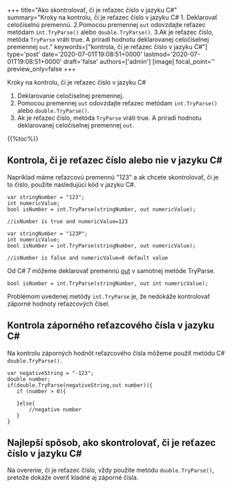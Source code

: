 +++
title="Ako skontrolovať, či je reťazec číslo v jazyku C#"
summary="Kroky na kontrolu, či je reťazec číslo v jazyku C# 1. Deklarovať celočíselnú premennú. 2.Pomocou premennej `out` odovzdajte reťazec metódam `int.TryParse()` alebo `double.TryParse()`. 3.Ak je reťazec číslo, metóda `TryParse` vráti true. A priradí hodnotu deklarovanej celočíselnej premennej `out`."
keywords=["kontrola, či je reťazec číslo v jazyku C#"]
type='post'
date='2020-07-01T19:08:51+0000'
lastmod='2020-07-01T19:08:51+0000'
draft='false'
authors=['admin']
[image]
focal_point=''
preview_only=false
+++

Kroky na kontrolu, či je reťazec číslo v jazyku C#

1. Deklarovanie celočíselnej premennej.
2. Pomocou premennej `out` odovzdajte reťazec metódam `int.TryParse()` alebo `double.TryParse()`.
3. Ak je reťazec číslo, metóda `TryParse` vráti true. A priradí hodnotu deklarovanej celočíselnej premennej `out`.

{{%toc%}}

## Kontrola, či je reťazec číslo alebo nie v jazyku C# 

Napríklad máme reťazcovú premennú "123" a ak chcete skontrolovať, či je to číslo, použite nasledujúci kód v jazyku C#.

```
var stringNumber = "123";
int numericValue;
bool isNumber = int.TryParse(stringNumber, out numericValue);

//isNumber is true and numericValue=123

var stringNumber = "123P";
int numericValue;
bool isNumber = int.TryParse(stringNumber, out numericValue);

//isNumber is false and numericValue=0 default value

```

Od C# 7 môžeme deklarovať premennú [out](https://www.arungudelli.com/tutorial/c-sharp/difference-between-ref-and-out-parameters-in-c-sharp/) v samotnej metóde TryParse.

```
bool isNumber = int.TryParse(stringNumber, out int numericValue);

```

Problémom uvedenej metódy `int.TryParse` je, že nedokáže kontrolovať záporné hodnoty reťazcových čísel.

## Kontrola záporného reťazcového čísla v jazyku C# 

Na kontrolu záporných hodnôt reťazcového čísla môžeme použiť metódu C# `double.TryParse()`.

```
var negativeString = "-123";
double number;
if(double.TryParse(negativeString,out number)){
   if (number > 0){

   }else{
       //negative number 
   }   
}
```

## Najlepší spôsob, ako skontrolovať, či je reťazec číslo v jazyku C# 

Na overenie, či je reťazec číslo, vždy použite metódu `double.TryParse()`, pretože dokáže overiť kladné aj záporné čísla.